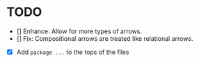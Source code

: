 # TODO
- [] Enhance: Allow for more types of arrows.
- [] Fix: Compositional arrows are treated like relational arrows.
- [x] Add `package ...` to the tops of the files
